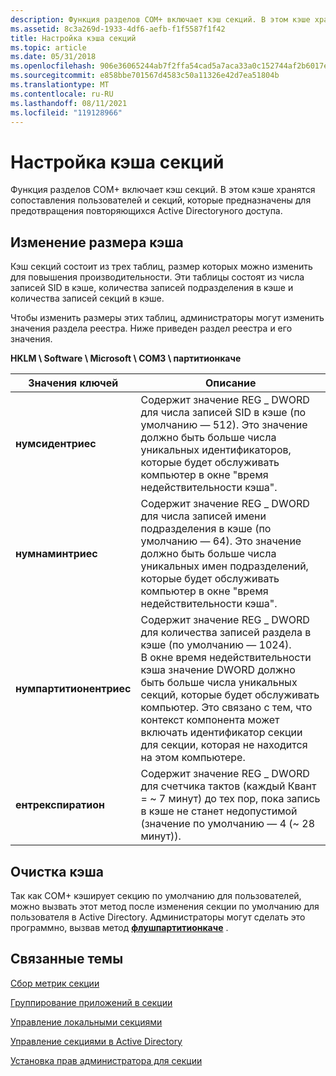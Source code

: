 ```yaml
---
description: Функция разделов COM+ включает кэш секций. В этом кэше хранятся сопоставления пользователей и секций, которые предназначены для предотвращения повторяющихся Active Directoryного доступа.
ms.assetid: 8c3a269d-1933-4df6-aefb-f1f5587f1f42
title: Настройка кэша секций
ms.topic: article
ms.date: 05/31/2018
ms.openlocfilehash: 906e36065244ab7f2ffa54cad5a7aca33a0c152744af2b6017edb95a8a960b73
ms.sourcegitcommit: e858bbe701567d4583c50a11326e42d7ea51804b
ms.translationtype: MT
ms.contentlocale: ru-RU
ms.lasthandoff: 08/11/2021
ms.locfileid: "119128966"
---
```

# <a name="configuring-the-partition-cache"></a>Настройка кэша секций

Функция разделов COM+ включает кэш секций. В этом кэше хранятся сопоставления пользователей и секций, которые предназначены для предотвращения повторяющихся Active Directoryного доступа.

## <a name="changing-cache-size"></a>Изменение размера кэша

Кэш секций состоит из трех таблиц, размер которых можно изменить для повышения производительности. Эти таблицы состоят из числа записей SID в кэше, количества записей подразделения в кэше и количества записей секций в кэше.

Чтобы изменить размеры этих таблиц, администраторы могут изменить значения раздела реестра. Ниже приведен раздел реестра и его значения.

**HKLM \\ Software \\ Microsoft \\ COM3 \\ партитионкаче**



| Значения ключей                         | Описание                                                                                                                                                                                                                                                                                                                                                                                                  |
|------------------------------------|--------------------------------------------------------------------------------------------------------------------------------------------------------------------------------------------------------------------------------------------------------------------------------------------------------------------------------------------------------------------------------------------------------------|
| **нумсидентриес**<br/>       | Содержит значение REG \_ DWORD для числа записей SID в кэше (по умолчанию — 512). Это значение должно быть больше числа уникальных идентификаторов, которые будет обслуживать компьютер в окне "время недействительности кэша".<br/>                                                                                                                                                  |
| **нумнаминтриес**<br/>      | Содержит значение REG \_ DWORD для числа записей имени подразделения в кэше (по умолчанию — 64). Это значение должно быть больше числа уникальных имен подразделений, которые будет обслуживать компьютер в окне "время недействительности кэша".<br/>                                                                                                                                                 |
| **нумпартитионентриес**<br/> | Содержит значение REG \_ DWORD для количества записей раздела в кэше (по умолчанию — 1024).<br/> В окне время недействительности кэша значение DWORD должно быть больше числа уникальных секций, которые будет обслуживать компьютер. Это связано с тем, что контекст компонента может включать идентификатор секции для секции, которая не находится на этом компьютере. <br/> |
| **ентрекспиратион**<br/>     | Содержит значение REG \_ DWORD для счетчика тактов (каждый Квант = ~ 7 минут) до тех пор, пока запись в кэше не станет недопустимой (значение по умолчанию — 4 (~ 28 минут)).<br/>                                                                                                                                                                                                                                                          |



 

## <a name="flushing-the-cache"></a>Очистка кэша

Так как COM+ кэширует секцию по умолчанию для пользователей, можно вызвать этот метод после изменения секции по умолчанию для пользователя в Active Directory. Администраторы могут сделать это программно, вызвав метод [**флушпартитионкаче**](/windows/desktop/api/ComAdmin/nf-comadmin-icomadmincatalog2-flushpartitioncache) .

## <a name="related-topics"></a>Связанные темы

<dl> <dt>

[Сбор метрик секции](collecting-partition-metrics.md)
</dt> <dt>

[Группирование приложений в секции](grouping-applications-into-partitions.md)
</dt> <dt>

[Управление локальными секциями](managing-local-partitions.md)
</dt> <dt>

[Управление секциями в Active Directory](managing-partitions-within-active-directory.md)
</dt> <dt>

[Установка прав администратора для секции](setting-administrative-rights-for-a-partition.md)
</dt> </dl>

 

 





